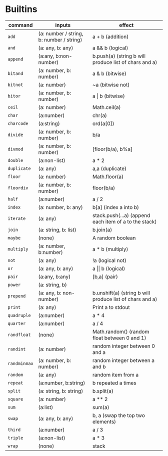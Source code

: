 # Builtins
 command | inputs | effect
 ---|---|---
|`add`| (a: number / string, b: number / string) | a + b (addition) |
|`and`| (a: any, b: any) | a && b (logical)|
|`append`| (a:any, b:non-number) | b.push(a) (string b will produce list of chars and a)|
|`bitand`| (a: number, b: number)| a & b (bitwise) |
|`bitnot`| (a: number) | ~a (bitwise not) |
|`bitor`| (a: number, b: number)| a \| b (bitwise) |
|`ceil`| (a: number) | Math.ceil(a) |
|`char`| (a:number) | chr(a) |
|`charcode`| (a:string) | ord(a[0]) |
|`divide`| (a: number, b: number) | b/a |
|`divmod`| (a: number, b: number) | [floor(b/a), b%a] |
|`double`| (a:non-list) | a * 2 |
|`duplicate`| (a: any) | a,a (duplicate) |
|`floor`| (a: number) | Math.floor(a) |
|`floordiv`| (a: number, b: number) | floor(b/a) |
|`half`| (a:number) | a / 2 |
|`index`| (a: number, b: any) | b\[a\] (index a into b) |
|`iterate`| (a: any) | stack.push(...a) (append each item of a to the stack) |
|`join`| (a: string, b: list) | b.join(a) |
|`maybe`| (none) | A random boolean |
|`multiply`| (a: number, b:number) | a * b (multiply)|
|`not`| (a: any) | !a (logical not)  |
|`or`| (a: any, b: any) | a \|\| b (logical)|
|`pair`| (a:any, b:any) | \[b,a\] (pair) |
|`power`| (a: string, b)
|`prepend`| (a: any, b: non-number) | b.unshift(a) (string b will produce list of chars and a) |
|`print`|(a: any) | Print a to stdout|
|`quadruple`| (a:number) | a * 4 |
|`quarter`| (a:number) | a / 4 |
|`randfloat`| (none) | Math.random() (random float between 0 and 1)
|`randint`| (a: number) | random integer between 0 and a |
|`randminmax`| (a:  number, b: number) | random integer between a and b |
|`random`| (a: any) | random item from a |
|`repeat`| (a:number, b:string) | b repeated a times
|`split`| (a: string, b: string) | b.split(a) |
|`square`| (a: number) | a ** 2 |
|`sum`| (a:list) | sum(a) |
|`swap`| (a: any, b: any) | b, a (swap the top two elements) |
|`third`| (a:number) | a / 3 |
|`triple`| (a:non-list) | a * 3 |
|`wrap`| (none) | stack |
